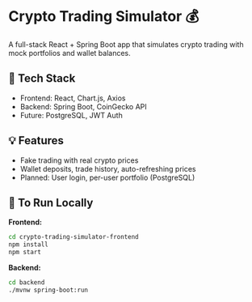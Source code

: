 # Crypto Trading Simulator 💰

A full-stack React + Spring Boot app that simulates crypto trading with mock portfolios and wallet balances.

## 🧰 Tech Stack
- Frontend: React, Chart.js, Axios
- Backend: Spring Boot, CoinGecko API
- Future: PostgreSQL, JWT Auth

## 💡 Features
- Fake trading with real crypto prices
- Wallet deposits, trade history, auto-refreshing prices
- Planned: User login, per-user portfolio (PostgreSQL)

## 🚀 To Run Locally

**Frontend:**
```bash
cd crypto-trading-simulator-frontend
npm install
npm start
```
**Backend:**
```bash
cd backend
./mvnw spring-boot:run
```
